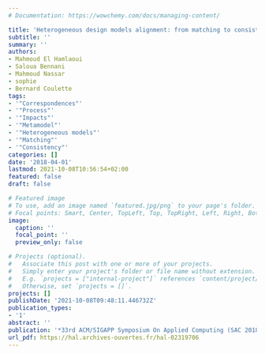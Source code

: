 ```yaml
---
# Documentation: https://wowchemy.com/docs/managing-content/

title: 'Heterogeneous design models alignment: from matching to consistency management'
subtitle: ''
summary: ''
authors:
- Mahmoud El Hamlaoui
- Saloua Bennani
- Mahmoud Nassar
- sophie  
- Bernard Coulette
tags:
- '"Correspondences"'
- '"Process"'
- '"Impacts"'
- '"Metamodel"'
- '"Heterogeneous models"'
- '"Matching"'
- '"Consistency"'
categories: []
date: '2018-04-01'
lastmod: 2021-10-08T10:56:54+02:00
featured: false
draft: false

# Featured image
# To use, add an image named `featured.jpg/png` to your page's folder.
# Focal points: Smart, Center, TopLeft, Top, TopRight, Left, Right, BottomLeft, Bottom, BottomRight.
image:
  caption: ''
  focal_point: ''
  preview_only: false

# Projects (optional).
#   Associate this post with one or more of your projects.
#   Simply enter your project's folder or file name without extension.
#   E.g. `projects = ["internal-project"]` references `content/project/deep-learning/index.md`.
#   Otherwise, set `projects = []`.
projects: []
publishDate: '2021-10-08T09:48:11.446732Z'
publication_types:
- '1'
abstract: ''
publication: '*33rd ACM/SIGAPP Symposium On Applied Computing (SAC 2018)*'
url_pdf: https://hal.archives-ouvertes.fr/hal-02319706
---
```

